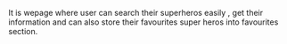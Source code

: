 It is wepage where user can search their superheros easily , get their information and can also store their favourites super heros into favourites section.

